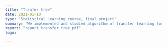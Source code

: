 ```yaml
---
title: "Tranfer tree"
date: 2021-01-10
type: 'Statistical Learning course, final project'
summary: 'We implemented and studied algorithm of transfer learning for random forest, applied to a hand gesture classification task.'
report: "report_transfer_tree.pdf"
logo:

---
```

